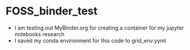 # FOSS_binder_test
* I am testing out MyBinder.org for creating a container for my jupyter notebooks research 
* I saved my conda environment for this code to grid_env.yyml
